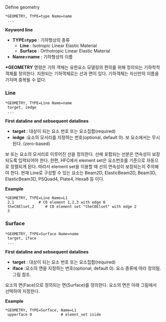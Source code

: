 Define geometry

```
*GEOMETRY, TYPE=type Name=name
 ...
```

__Keyword line__

- __TYPE=type__ : 기하형상의 종류
    * __Line__ : Isotropic Linear Elastic Material
    * __Surface__ : Orthotropic Linear Elastic Material
- __Name=name__ : 기하형상의 이름


__*GEOMETRY__ 명령은 기하 객체는 유한요소 모델링의 편의를 위해 정의되는 기하학적 객체를 정의한다. 지원되는 기하객체로는 선과 면이 있다. 기하객체는 자신만의 이름을 가지며 중복될 수 없다. 

### Line
```
*GEOMETRY, TYPE=Line Name=name
 target, iedge
 ...
```

__First dataline and sebsequent datalines__

- __target__ : 대상이 되는 요소 번호 또는 요소집합(required)
- __iedge__ :요소의 모서리를 지정하는 번호(optional, default 0). 보 요소에서는 무시된다. (zero-based)


보 또는 요소의 모서리로 이루어진 선을 정의한다. 선에 포함되는 선분은 연속성이 보장되도록 입력되어야 한다. 한편, HFC에서 element set은 요소번호를 기준으로 자동으로 정렬되게 된다. 따라서 element set을 이용할 때 선의 연속성이 보장되는지 주의해야 한다. 현재 Line로 구성할 수 있는 요소는 Beam2D, ElasticBeam2D, Beam3D, ElasticBeam3D, PSQuad4, Plate4, Hexa8 등 이다.

__Example__
```
*GEOMETRY, TYPE=Line Name=L1 
 2,1           # C0 element 1,2,3 with edge 0
 theC0Elset,2     # C0 element set "theC0Elset" with edge 2
 3
```


### Surface

```
*GEOMETRY, TYPE=Surface Name=name
 target, iface
 ...
```

__First dataline and sebsequent datalines__

- __target__ : 대상이 되는 요소 번호 또는 요소집합(required)
- __iface__ :요소의 면을 지정하는 번호(optional, default 0). 요소 종류에 따라 정의됨. 그림 참조.

요소의 면(Face)으로 정의되는 면(Surface)를 정의한다. 요소의 면은 아래 그림에서 선택하여 지정한다. 

__Example__

```
*GEOMETRY, TYPE=Surface, Name=L1
 upperface 0             # elemnt_set iside
```

